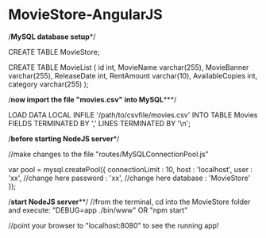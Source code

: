 # MovieStore-AngularJS

/**************MySQL database setup***************/

CREATE TABLE MovieStore;

CREATE TABLE MovieList
(
id int,
MovieName varchar(255),
MovieBanner varchar(255),
ReleaseDate int,
RentAmount varchar(10),
AvailableCopies int,
category varchar(255)
);

/**********now import the file "movies.csv" into MySQL*************/

LOAD DATA LOCAL INFILE '/path/to/csvfile/movies.csv' INTO TABLE Movies FIELDS TERMINATED BY ',' LINES TERMINATED BY '\n';

/****************before starting NodeJS server*****************/

//make changes to the file "routes/MySQLConnectionPool.js"

var pool  = mysql.createPool({
  connectionLimit : 10,
  host            : 'localhost',
  user            : 'xx',               //change here
  password        : 'xx',               //change here
  database        : 'MovieStore'
});


/************start NodeJS server**************/
//from the terminal, cd into the MovieStore folder and execute:
"DEBUG=app ./bin/www"
  OR
"npm start"

//point your browser to "localhost:8080" to see the running app!
